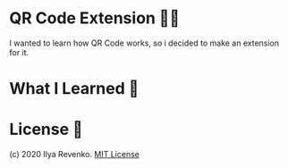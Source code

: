 # QR Code Extension 🔮🔳
I wanted to learn how QR Code works, so i decided to make an extension for it.

# What I Learned 🧠

# License 📑 
(c) 2020 Ilya Revenko. [MIT License](https://tldrlegal.com/license/mit-license)
